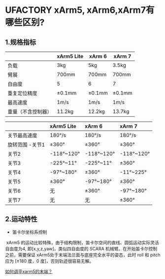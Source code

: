 # UFACTORY xArm5, xArm6,xArm7有哪些区别? 	

## 1.规格指标

|                    | xArm5 Lite | xArm 6 | xArm 7 |
| ------------------ | ---------- | ------ | ------ |
| 负载               | 3kg        | 5kg    | 3.5kg  |
| 臂展               | 700mm      | 700mm  | 700mm  |
| 自由度             | 5          | 6      | 7      |
| 重复定位精度       | ±0.1mm     | ±0.1mm | ±0.1mm |
| 最高速度           | 1m/s       | 1m/s   | 1m/s   |
| 重量（不含控制器） | 11.2kg     | 12.2kg | 13.7kg |

|                 | xArm5 Lite | xArm 6     | xArm 7     |
| :-------------- | :--------- | :--------- | :--------- |
| 关节最高速度    | 180°/s     | 180°/s     | 180°/s     |
| 旋转范围 -关节1 | ±360°      | ±360°      | ±360°      |
| 关节2           | -118°~120° | -118°~120° | -118°~120° |
| 关节3           | -225°~11°  | -225°~11°  | ±360°      |
| 关节4           | -97°~180°  | ±360°      | -11°~225°  |
| 关节5           | ±360°      | -97°~180°  | ±360°      |
| 关节6           | 无         | ±360°      | -97°~180°  |
| 关节7           | 无         | 无         | ±360°      |

## 2.运动特性

* 笛卡尔坐标系控制

​	xArm5 的运动比较特殊，由于结构限制，笛卡尔空间的直线、圆弧运动实际灵活自由度为4, 即[x,y,z,yaw]，类似四自由度的 SCARA 机械臂。在开始笛卡尔控制之前，需要保证 xArm5处于末端法兰面与底座完全水平的姿态，此时 roll 和 pitch 应为 [±180 度，0 度]，否则轨迹很容易无解。

[如何调平xarm5的末端？](../faq/how-to-align-the-tool-end-flange-of-xarm-5-lite.md)





